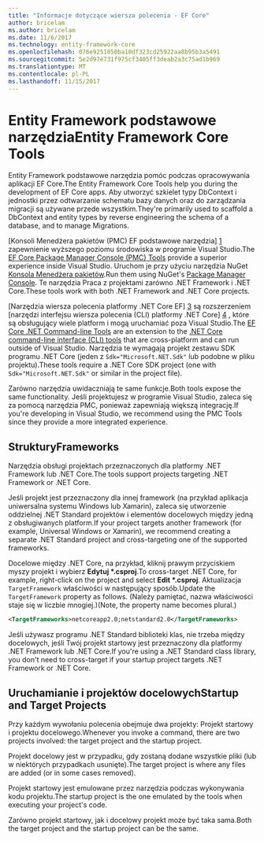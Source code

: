 ```yaml
---
title: "Informacje dotyczące wiersza polecenia - EF Core"
author: bricelam
ms.author: bricelam
ms.date: 11/6/2017
ms.technology: entity-framework-core
ms.openlocfilehash: 076e9251850ba10df323cd25922aa8b95b3a5491
ms.sourcegitcommit: 5e2d97e731f975cf3405ff3deab2a3c75ad1b969
ms.translationtype: MT
ms.contentlocale: pl-PL
ms.lasthandoff: 11/15/2017
---
```

<a name="entity-framework-core-tools"></a><span data-ttu-id="4da95-102">Entity Framework podstawowe narzędzia</span><span class="sxs-lookup"><span data-stu-id="4da95-102">Entity Framework Core Tools</span></span>
===========================
<span data-ttu-id="4da95-103">Entity Framework podstawowe narzędzia pomóc podczas opracowywania aplikacji EF Core.</span><span class="sxs-lookup"><span data-stu-id="4da95-103">The Entity Framework Core Tools help you during the development of EF Core apps.</span></span> <span data-ttu-id="4da95-104">Aby utworzyć szkielet typy DbContext i jednostki przez odtwarzanie schematu bazy danych oraz do zarządzania migracji są używane przede wszystkim.</span><span class="sxs-lookup"><span data-stu-id="4da95-104">They're primarily used to scaffold a DbContext and entity types by reverse engineering the schema of a database, and to manage Migrations.</span></span>

<span data-ttu-id="4da95-105">[Konsoli Menedżera pakietów (PMC) EF podstawowe narzędzia] [ 1] zapewnienie wyższego poziomu środowiska w programie Visual Studio.</span><span class="sxs-lookup"><span data-stu-id="4da95-105">The [EF Core Package Manager Console (PMC) Tools][1] provide a superior experience inside Visual Studio.</span></span> <span data-ttu-id="4da95-106">Uruchom je przy użyciu narzędzia NuGet [Konsola Menedżera pakietów][2].</span><span class="sxs-lookup"><span data-stu-id="4da95-106">Run them using NuGet's [Package Manager Console][2].</span></span> <span data-ttu-id="4da95-107">Te narzędzia Praca z projektami zarówno .NET Framework i .NET Core.</span><span class="sxs-lookup"><span data-stu-id="4da95-107">These tools work with both .NET Framework and .NET Core projects.</span></span>

<span data-ttu-id="4da95-108">[Narzędzia wiersza polecenia platformy .NET Core EF] [ 3] są rozszerzeniem [narzędzi interfejsu wiersza polecenia (CLI) platformy .NET Core] [ 4] , które są obsługujący wiele platform i mogą uruchamiać poza Visual Studio.</span><span class="sxs-lookup"><span data-stu-id="4da95-108">The [EF Core .NET Command-line Tools][3] are an extension to the [.NET Core command-line interface (CLI) tools][4] that are cross-platform and can run outside of Visual Studio.</span></span> <span data-ttu-id="4da95-109">Narzędzia te wymagają projekt zestawu SDK programu .NET Core (jeden z `Sdk="Microsoft.NET.Sdk"` lub podobne w pliku projektu).</span><span class="sxs-lookup"><span data-stu-id="4da95-109">These tools require a .NET Core SDK project (one with `Sdk="Microsoft.NET.Sdk"` or similar in the project file).</span></span>

<span data-ttu-id="4da95-110">Zarówno narzędzia uwidaczniają te same funkcje.</span><span class="sxs-lookup"><span data-stu-id="4da95-110">Both tools expose the same functionality.</span></span> <span data-ttu-id="4da95-111">Jeśli projektujesz w programie Visual Studio, zaleca się za pomocą narzędzia PMC, ponieważ zapewniają większą integrację.</span><span class="sxs-lookup"><span data-stu-id="4da95-111">If you're developing in Visual Studio, we recommend using the PMC Tools since they provide a more integrated experience.</span></span>

<a name="frameworks"></a><span data-ttu-id="4da95-112">Struktury</span><span class="sxs-lookup"><span data-stu-id="4da95-112">Frameworks</span></span>
----------
<span data-ttu-id="4da95-113">Narzędzia obsługi projektach przeznaczonych dla platformy .NET Framework lub .NET Core.</span><span class="sxs-lookup"><span data-stu-id="4da95-113">The tools support projects targeting .NET Framework or .NET Core.</span></span>

<span data-ttu-id="4da95-114">Jeśli projekt jest przeznaczony dla innej framework (na przykład aplikacja uniwersalna systemu Windows lub Xamarin), zaleca się utworzenie oddzielnej .NET Standard projektów i elementów docelowych między jedną z obsługiwanych platform.</span><span class="sxs-lookup"><span data-stu-id="4da95-114">If your project targets another framework (for example, Universal Windows or Xamarin), we recommend creating a separate .NET Standard project and cross-targeting one of the supported frameworks.</span></span>

<span data-ttu-id="4da95-115">Docelowe między .NET Core, na przykład, kliknij prawym przyciskiem myszy projekt i wybierz **Edytuj \*.csproj**.</span><span class="sxs-lookup"><span data-stu-id="4da95-115">To cross-target .NET Core, for example, right-click on the project and select **Edit \*.csproj**.</span></span> <span data-ttu-id="4da95-116">Aktualizacja `TargetFramework` właściwości w następujący sposób.</span><span class="sxs-lookup"><span data-stu-id="4da95-116">Update the `TargetFramework` property as follows.</span></span> <span data-ttu-id="4da95-117">(Należy pamiętać, nazwa właściwości staje się w liczbie mnogiej.)</span><span class="sxs-lookup"><span data-stu-id="4da95-117">(Note, the property name becomes plural.)</span></span>

``` xml
<TargetFrameworks>netcoreapp2.0;netstandard2.0</TargetFrameworks>
```

<span data-ttu-id="4da95-118">Jeśli używasz programu .NET Standard biblioteki klas, nie trzeba między docelowych, jeśli Twój projekt startowy jest przeznaczony dla platformy .NET Framework lub .NET Core.</span><span class="sxs-lookup"><span data-stu-id="4da95-118">If you're using a .NET Standard class library, you don't need to cross-target if your startup project targets .NET Framework or .NET Core.</span></span>

<a name="startup-and-target-projects"></a><span data-ttu-id="4da95-119">Uruchamianie i projektów docelowych</span><span class="sxs-lookup"><span data-stu-id="4da95-119">Startup and Target Projects</span></span>
---------------------------
<span data-ttu-id="4da95-120">Przy każdym wywołaniu polecenia obejmuje dwa projekty: Projekt startowy i projektu docelowego.</span><span class="sxs-lookup"><span data-stu-id="4da95-120">Whenever you invoke a command, there are two projects involved: the target project and the startup project.</span></span>

<span data-ttu-id="4da95-121">Projekt docelowy jest w przypadku, gdy zostaną dodane wszystkie pliki (lub w niektórych przypadkach usunięte).</span><span class="sxs-lookup"><span data-stu-id="4da95-121">The target project is where any files are added (or in some cases removed).</span></span>

<span data-ttu-id="4da95-122">Projekt startowy jest emulowane przez narzędzia podczas wykonywania kodu projektu.</span><span class="sxs-lookup"><span data-stu-id="4da95-122">The startup project is the one emulated by the tools when executing your project's code.</span></span>

<span data-ttu-id="4da95-123">Zarówno projekt startowy, jak i docelowy projekt może być taka sama.</span><span class="sxs-lookup"><span data-stu-id="4da95-123">Both the target project and the startup project can be the same.</span></span>


  [1]: powershell.md
  [2]: https://docs.microsoft.com/nuget/tools/package-manager-console
  [3]: dotnet.md
  [4]: https://docs.microsoft.com/dotnet/core/tools/
